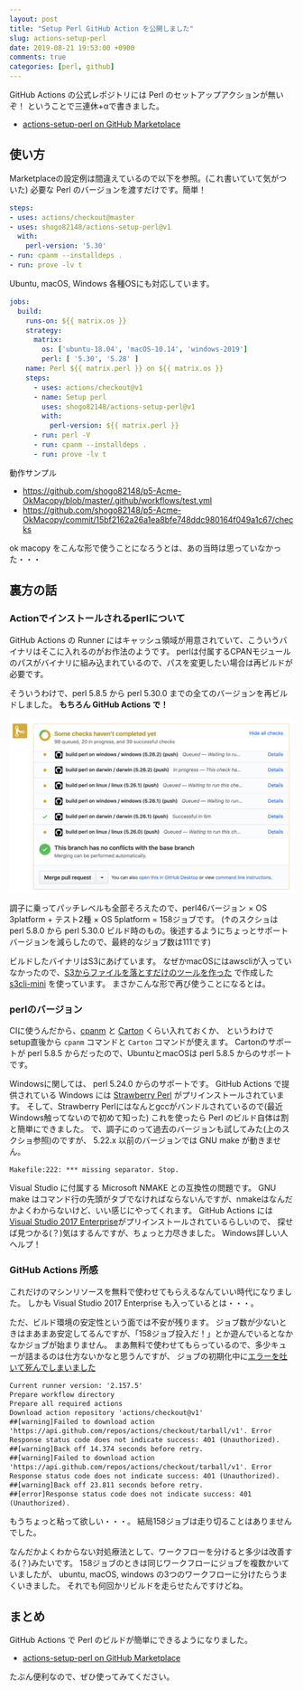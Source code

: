 ```yaml
---
layout: post
title: "Setup Perl GitHub Action を公開しました"
slug: actions-setup-perl
date: 2019-08-21 19:53:00 +0900
comments: true
categories: [perl, github]
---
```


GitHub Actions の公式レポジトリには Perl のセットアップアクションが無いぞ！
ということで三連休+αで書きました。

- [actions-setup-perl on GitHub Marketplace](https://github.com/marketplace/actions/setup-perl-environment)

## 使い方

Marketplaceの設定例は間違えているので以下を参照。(これ書いていて気がついた)
必要な Perl のバージョンを渡すだけです。簡単！

```yaml
steps:
- uses: actions/checkout@master
- uses: shogo82148/actions-setup-perl@v1
  with:
    perl-version: '5.30'
- run: cpanm --installdeps .
- run: prove -lv t
```

Ubuntu, macOS, Windows 各種OSにも対応しています。

```yaml
jobs:
  build:
    runs-on: ${{ matrix.os }}
    strategy:
      matrix:
        os: ['ubuntu-18.04', 'macOS-10.14', 'windows-2019']
        perl: [ '5.30', '5.28' ]
    name: Perl ${{ matrix.perl }} on ${{ matrix.os }}
    steps:
      - uses: actions/checkout@v1
      - name: Setup perl
        uses: shogo82148/actions-setup-perl@v1
        with:
          perl-version: ${{ matrix.perl }}
      - run: perl -V
      - run: cpanm --installdeps .
      - run: prove -lv t
```

動作サンプル

- https://github.com/shogo82148/p5-Acme-OkMacopy/blob/master/.github/workflows/test.yml
- https://github.com/shogo82148/p5-Acme-OkMacopy/commit/15bf2162a26a1ea8bfe748ddc980164f049a1c67/checks

ok macopy をこんな形で使うことになろうとは、あの当時は思っていなかった・・・

## 裏方の話

### Actionでインストールされるperlについて

GitHub Actions の Runner にはキャッシュ領域が用意されていて、こういうバイナリはそこに入れるのがお作法のようです。
perlは付属するCPANモジュールのパスがバイナリに組み込まれているので、パスを変更したい場合は再ビルドが必要です。

そういうわけで、perl 5.8.5 から perl 5.30.0 までの全てのバージョンを再ビルドしました。
**もちろん GitHub Actions で！**

![ビルド中の様子](/images/2019-09-18-actions-setup-perl.png)

調子に乗ってパッチレベルも全部そろえたので、perl46バージョン × OS 3platform + テスト2種 × OS 5platform = 158ジョブです。
(↑のスクショは perl 5.8.0 から perl 5.30.0 ビルド時のもの。後述するようにちょっとサポートバージョンを減らしたので、最終的なジョブ数は111です)

ビルドしたバイナリはS3にあげています。
なぜかmacOSにはawscliが入っていなかったので、[S3からファイルを落とすだけのツールを作った](https://shogo82148.github.io/blog/2018/06/20/s3cli-mini/) で作成した
[s3cli-mini](https://github.com/shogo82148/s3cli-mini) を使っています。
まさかこんな形で再び使うことになるとは。

### perlのバージョン

CIに使うんだから、[cpanm](https://metacpan.org/pod/distribution/App-cpanminus/bin/cpanm) と [Carton](https://metacpan.org/pod/Carton) くらい入れておくか、
というわけでsetup直後から `cpanm` コマンドと `Carton` コマンドが使えます。
Cartonのサポートが perl 5.8.5 からだったので、UbuntuとmacOSは perl 5.8.5 からのサポートです。

Windowsに関しては、 perl 5.24.0 からのサポートです。
GitHub Actions で提供されている Windows には [Strawberry Perl](http://strawberryperl.com/) がプリインストールされています。
そして、Strawberry Perlにはなんとgccがバンドルされているので(最近Windows触ってないので初めて知った)
これを使ったら Perl のビルド自体は割と簡単にできました。
で、調子にのって過去のバージョンも試してみた(上のスクショ参照)のですが、 5.22.x 以前のバージョンでは GNU make が動きません。

```
Makefile:222: *** missing separator. Stop.
```

Visual Studio に付属する Microsoft NMAKE との互換性の問題です。
GNU make はコマンド行の先頭がタブでなければならないんですが、nmakeはなんだかよくわからないけど、いい感じにやってくれます。
GitHub Actions には [Visual Studio 2017 Enterprise](https://help.github.com/en/articles/software-in-virtual-environments-for-github-actions#visual-studio-2017-enterprise)がプリインストールされているらしいので、
探せば見つかる(？)気はするんですが、ちょっと力尽きました。
Windows詳しい人ヘルプ！

### GitHub Actions 所感

これだけのマシンリソースを無料で使わせてもらえるなんていい時代になりました。
しかも Visual Studio 2017 Enterprise も入っているとは・・・。

ただ、ビルド環境の安定性という面では不安が残ります。
ジョブ数が少ないときはまあまあ安定してるんですが、「158ジョブ投入だ！」とか遊んでいるとなかなかジョブが始まりません。
まあ無料で使わせてもらっているので、多少キューが詰まるのは仕方ないかなと思うんですが、
ジョブの初期化中に[エラーを吐いて死んでしまいました](https://github.com/shogo82148/actions-setup-perl/runs/225107741)

```
Current runner version: '2.157.5'
Prepare workflow directory
Prepare all required actions
Download action repository 'actions/checkout@v1'
##[warning]Failed to download action 'https://api.github.com/repos/actions/checkout/tarball/v1'. Error Response status code does not indicate success: 401 (Unauthorized).
##[warning]Back off 14.374 seconds before retry.
##[warning]Failed to download action 'https://api.github.com/repos/actions/checkout/tarball/v1'. Error Response status code does not indicate success: 401 (Unauthorized).
##[warning]Back off 23.811 seconds before retry.
##[error]Response status code does not indicate success: 401 (Unauthorized).
```

もうちょっと粘って欲しい・・・。
結局158ジョブは走り切ることはありませんでした。

なんだかよくわからない対処療法として、ワークフローを分けると多少は改善する(？)みたいです。
158ジョブのときは同じワークフローにジョブを複数かいていましたが、
ubuntu, macOS, windows の3つのワークフローに分けたらうまくいきました。
それでも何回かリビルドを走らせたんですけどね。

## まとめ

GitHub Actions で Perl のビルドが簡単にできるようになりました。

- [actions-setup-perl on GitHub Marketplace](https://github.com/marketplace/actions/setup-perl-environment)

たぶん便利なので、ぜひ使ってみてください。
